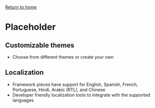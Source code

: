 [Return to home](../README.md)

# Placeholder

## Customizable themes

- Choose from different themes or create your own

## Localization

- Framework pieces have support for English, Spanish, French, Portuguese, Hindi, Arabic (RTL), and Chinese
- Developer friendly localization tools to integrate with the supported languages
